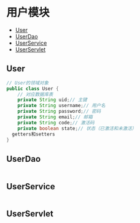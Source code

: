 # 用户模块
  - [User](#user)
  - [UserDao](#userdao)
  - [UserService](#userservice)
  - [UserServlet](#userservlet)
  
  
## User
```java
// User的领域对象
public class User {
	// 对应数据库表
	private String uid;// 主键
	private String username;// 用户名
	private String password;// 密码
	private String email;// 邮箱
	private String code;// 激活码
	private boolean state;// 状态（已激活和未激活）
  getters和setters
}
```

## UserDao
```java

```

## UserService
```java

```

## UserServlet
```java

```
